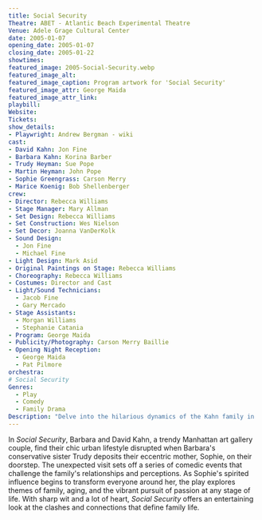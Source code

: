 ```yaml
---
title: Social Security
Theatre: ABET - Atlantic Beach Experimental Theatre
Venue: Adele Grage Cultural Center
date: 2005-01-07
opening_date: 2005-01-07
closing_date: 2005-01-22
showtimes:
featured_image: 2005-Social-Security.webp
featured_image_alt: 
featured_image_caption: Program artwork for 'Social Security'
featured_image_attr: George Maida
featured_image_attr_link: 
playbill:
Website: 
Tickets: 
show_details: 
- Playwright: Andrew Bergman - wiki
cast:
- David Kahn: Jon Fine
- Barbara Kahn: Korina Barber
- Trudy Heyman: Sue Pope
- Martin Heyman: John Pope
- Sophie Greengrass: Carson Merry
- Marice Koenig: Bob Shellenberger
crew:
- Director: Rebecca Williams
- Stage Manager: Mary Allman
- Set Design: Rebecca Williams
- Set Construction: Wes Nielson
- Set Decor: Joanna VanDerKolk
- Sound Design: 
  - Jon Fine
  - Michael Fine
- Light Design: Mark Asid
- Original Paintings on Stage: Rebecca Williams
- Choreography: Rebecca Williams
- Costumes: Director and Cast
- Light/Sound Technicians: 
  - Jacob Fine
  - Gary Mercado
- Stage Assistants: 
  - Morgan Williams
  - Stephanie Catania
- Program: George Maida
- Publicity/Photography: Carson Merry Baillie
- Opening Night Reception:
  - George Maida
  - Pat Pilmore
orchestra:
# Social Security
Genres:
  - Play
  - Comedy
  - Family Drama
Description: "Delve into the hilarious dynamics of the Kahn family in 'Social Security,' where the arrival of an elderly relative turns a sophisticated New York couple's world upside down."
---
```

In *Social Security*, Barbara and David Kahn, a trendy Manhattan art gallery couple, find their chic urban lifestyle disrupted when Barbara's conservative sister Trudy deposits their eccentric mother, Sophie, on their doorstep. The unexpected visit sets off a series of comedic events that challenge the family's relationships and perceptions. As Sophie's spirited influence begins to transform everyone around her, the play explores themes of family, aging, and the vibrant pursuit of passion at any stage of life. With sharp wit and a lot of heart, *Social Security* offers an entertaining look at the clashes and connections that define family life.
